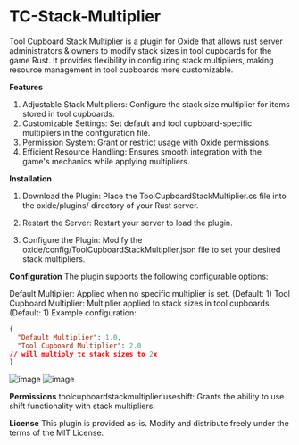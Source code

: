 # TC-Stack-Multiplier
Tool Cupboard Stack Multiplier is a plugin for Oxide that allows rust server administrators & owners to modify stack sizes in tool cupboards for the game Rust. It provides flexibility in configuring stack multipliers, making resource management in tool cupboards more customizable.

**Features**
1. Adjustable Stack Multipliers: Configure the stack size multiplier for items stored in tool cupboards.
2. Customizable Settings: Set default and tool cupboard-specific multipliers in the configuration file.
3. Permission System: Grant or restrict usage with Oxide permissions.
4. Efficient Resource Handling: Ensures smooth integration with the game's mechanics while applying multipliers.

**Installation**
1. Download the Plugin: Place the ToolCupboardStackMultiplier.cs file into the oxide/plugins/ directory of your Rust server.

2. Restart the Server: Restart your server to load the plugin.

3. Configure the Plugin: Modify the oxide/config/ToolCupboardStackMultiplier.json file to set your desired stack multipliers.


**Configuration**
The plugin supports the following configurable options:

Default Multiplier: Applied when no specific multiplier is set. (Default: 1)
Tool Cupboard Multiplier: Multiplier applied to stack sizes in tool cupboards. (Default: 1)
Example configuration:
```json
{
  "Default Multiplier": 1.0,
  "Tool Cupboard Multiplier": 2.0
// will multiply tc stack sizes to 2x
}
```

 ![image](https://github.com/user-attachments/assets/062095fd-1442-4d0d-accc-275c3ff2d6ff)
 ![image](https://github.com/user-attachments/assets/c3388180-2614-4d7b-906a-c2a8c43d2729)


**Permissions**
toolcupboardstackmultiplier.useshift: Grants the ability to use shift functionality with stack multipliers.

**License**
This plugin is provided as-is. Modify and distribute freely under the terms of the MIT License. 
